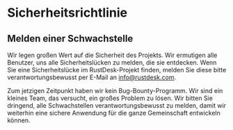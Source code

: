 # Sicherheitsrichtlinie

## Melden einer Schwachstelle

Wir legen großen Wert auf die Sicherheit des Projekts. Wir ermutigen alle Benutzer, uns alle Sicherheitslücken zu melden, die sie entdecken.
Wenn Sie eine Sicherheitslücke im RustDesk-Projekt finden, melden Sie diese bitte verantwortungsbewusst per E-Mail an info@rustdesk.com.

Zum jetzigen Zeitpunkt haben wir kein Bug-Bounty-Programm. Wir sind ein kleines Team, das versucht, ein großes Problem zu lösen. Wir bitten Sie dringend,
alle Schwachstellen verantwortungsbewusst zu melden, damit wir weiterhin eine sichere Anwendung für die ganze Gemeinschaft entwickeln können.
